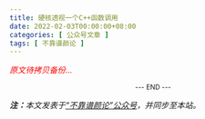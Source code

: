 ```yaml
---
title: 硬核透视一个C++函数调用
date: 2022-02-03T00:00:00+08:00
categories: [ 公众号文章 ]
tags: [ 不靠谱颜论 ]
---
```


<font color=red><i>原文待拷贝备份...</i></font>

<center><small>--- END ---</small></center>

<i><b>注：</b>本文发表于[“不靠谱颜论”公众号](https://mp.weixin.qq.com/s/KXWa-Yfu1t4j4Hck6bSPeQ)，并同步至本站。</i>
